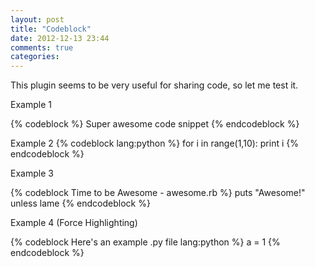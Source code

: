 ```yaml
---
layout: post
title: "Codeblock"
date: 2012-12-13 23:44
comments: true
categories: 
---
```


This plugin seems to be very useful for sharing code, so let me test it.

Example 1

{% codeblock %}
Super awesome code snippet
{% endcodeblock %}

Example 2
{% codeblock lang:python %}
for i in range(1,10):
    print i
{% endcodeblock %}

<!--more-->

Example 3

{% codeblock Time to be Awesome - awesome.rb %}
puts "Awesome!" unless lame
{% endcodeblock %}

Example 4 (Force Highlighting)

{% codeblock Here's an example .py file lang:python %}
a = 1
{% endcodeblock %}


